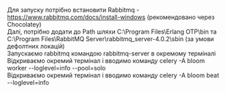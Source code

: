 Для запуску потрібно встановити Rabbitmq - https://www.rabbitmq.com/docs/install-windows (рекомендовано через Chocolatey)<br />
Далі, потрібно додати до Path шляхи C:\Program Files\Erlang OTP\bin та C:\Program Files\RabbitMQ Server\rabbitmq_server-4.0.2\sbin (за умови дефолтних локацій)<br />
Запускаємо rabbitmq командою rabbitmq-server в окремому терміналі<br />
Відкриваємо окремий термінал і вводимо команду celery -A bloom worker --loglevel=info --pool=solo<br />
Відкриваємо окремий термінал і вводимо команду celery -A bloom beat --loglevel=info<br />
